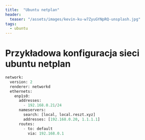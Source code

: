 ```yaml
---
title:  "Ubuntu netplan"
header:
  teaser: "/assets/images/kevin-ku-w7ZyuGYNpRQ-unsplash.jpg"
tags:
  - ubuntu
---
```


# Przykładowa konfiguracja sieci ubuntu netplan

```python
network:
  version: 2
  renderer: networkd
  ethernets:
    enp1s0:
      addresses:
        - 192.168.0.21/24
      nameservers:
        search: [local, local.reszt.xyz]
        addresses: [192.168.0.20, 1.1.1.1]
      routes:
        - to: default
          via: 192.168.0.1
```